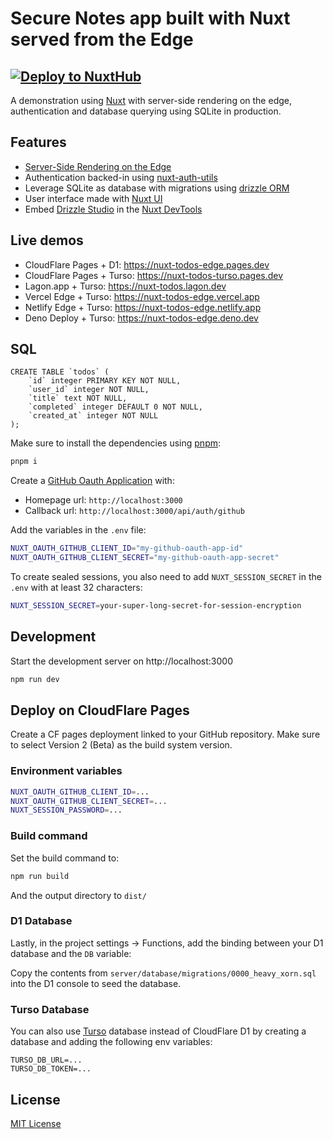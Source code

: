 # Secure Notes app built with Nuxt served from the Edge

## [![Deploy to NuxtHub](https://github.com/sudo-self/still-hill-x6fktz/actions/workflows/nuxthub.yml/badge.svg)](https://github.com/sudo-self/still-hill-x6fktz/actions/workflows/nuxthub.yml)

A demonstration using [Nuxt](https://nuxt.com) with server-side rendering on the edge, authentication and database querying using SQLite in production.

## Features

- [Server-Side Rendering on the Edge](https://nuxt.com/blog/nuxt-on-the-edge)
- Authentication backed-in using [nuxt-auth-utils](https://github.com/Atinux/nuxt-auth-utils)
- Leverage SQLite as database with migrations using [drizzle ORM](https://orm.drizzle.team/)
- User interface made with [Nuxt UI](https://ui.nuxt.com)
- Embed [Drizzle Studio](https://orm.drizzle.team/drizzle-studio/overview/) in the [Nuxt DevTools](https://devtools.nuxt.com)

## Live demos

- CloudFlare Pages + D1: https://nuxt-todos-edge.pages.dev
- CloudFlare Pages + Turso: https://nuxt-todos-turso.pages.dev
- Lagon.app + Turso: https://nuxt-todos.lagon.dev
- Vercel Edge + Turso: https://nuxt-todos-edge.vercel.app
- Netlify Edge + Turso: https://nuxt-todos-edge.netlify.app
- Deno Deploy + Turso: https://nuxt-todos-edge.deno.dev


## SQL

```
CREATE TABLE `todos` (
    `id` integer PRIMARY KEY NOT NULL,
    `user_id` integer NOT NULL,
    `title` text NOT NULL,
    `completed` integer DEFAULT 0 NOT NULL,
    `created_at` integer NOT NULL
);
```

Make sure to install the dependencies using [pnpm](https://pnpm.io/):

```bash
pnpm i
```

Create a [GitHub Oauth Application](https://github.com/settings/applications/new) with:

- Homepage url: `http://localhost:3000`
- Callback url: `http://localhost:3000/api/auth/github`

Add the variables in the `.env` file:

```bash
NUXT_OAUTH_GITHUB_CLIENT_ID="my-github-oauth-app-id"
NUXT_OAUTH_GITHUB_CLIENT_SECRET="my-github-oauth-app-secret"
```

To create sealed sessions, you also need to add `NUXT_SESSION_SECRET` in the `.env` with at least 32 characters:

```bash
NUXT_SESSION_SECRET=your-super-long-secret-for-session-encryption
```

## Development

Start the development server on http://localhost:3000

```bash
npm run dev
```

## Deploy on CloudFlare Pages

Create a CF pages deployment linked to your GitHub repository. Make sure to select Version 2 (Beta) as the build system version.

### Environment variables

```bash
NUXT_OAUTH_GITHUB_CLIENT_ID=...
NUXT_OAUTH_GITHUB_CLIENT_SECRET=...
NUXT_SESSION_PASSWORD=...
```

### Build command

Set the build command to:

```bash
npm run build
```

And the output directory to `dist/`

### D1 Database

Lastly, in the project settings -> Functions, add the binding between your D1 database and the `DB` variable:

Copy the contents from `server/database/migrations/0000_heavy_xorn.sql` into the D1 console to seed the database.

### Turso Database

You can also use [Turso](https://turso.tech/) database instead of CloudFlare D1 by creating a database and adding the following env variables:

```
TURSO_DB_URL=...
TURSO_DB_TOKEN=...
```

## License

[MIT License](./LICENSE)
